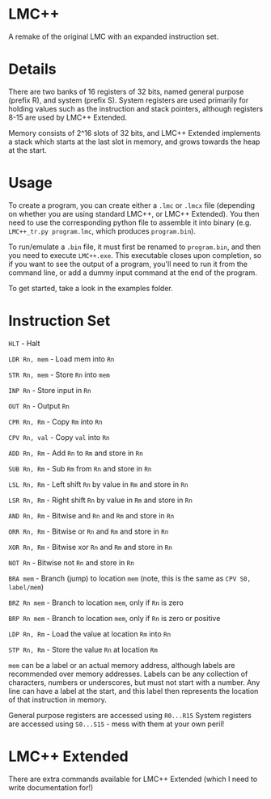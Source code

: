 # LMC++
A remake of the original LMC with an expanded instruction set.

# Details
There are two banks of 16 registers of 32 bits, named general purpose (prefix R), and system (prefix S).
System registers are used primarily for holding values such as the instruction and stack pointers, although registers 8-15 are used by LMC++ Extended.

Memory consists of 2^16 slots of 32 bits, and LMC++ Extended implements a stack which starts at the last slot in memory, and grows towards the heap at the start.

# Usage
To create a program, you can create either a `.lmc` or `.lmcx` file (depending on whether you are using standard LMC++, or LMC++ Extended). You then need to use the corresponding python file to assemble it into binary (e.g. `LMC++_tr.py program.lmc`, which produces `program.bin`).

To run/emulate a `.bin` file, it must first be renamed to `program.bin`, and then you need to execute `LMC++.exe`. This executable closes upon completion, so if you want to see the output of a program, you'll need to run it from the command line, or add a dummy input command at the end of the program.

To get started, take a look in the examples folder.

# Instruction Set

`HLT`             -   Halt


`LDR Rn, mem`     -   Load mem into `Rn`

`STR Rn, mem`     -   Store `Rn` into `mem`


`INP Rn`          -   Store input in `Rn`

`OUT Rn`          -   Output `Rn`

`CPR Rn, Rm`      -   Copy `Rm` into `Rn`

`CPV Rn, val`     -   Copy `val` into `Rn`


`ADD Rn, Rm`      -   Add `Rn` to `Rm` and store in `Rn`

`SUB Rn, Rm`      -   Sub `Rm` from `Rn` and store in `Rn`

`LSL Rn, Rm`      -   Left shift `Rn` by value in `Rm` and store in `Rn`

`LSR Rn, Rm`      -   Right shift `Rn` by value in `Rm` and store in `Rn`


`AND Rn, Rm`      -   Bitwise and `Rn` and `Rm` and store in `Rn`

`ORR Rn, Rm`      -   Bitwise or `Rn` and `Rm` and store in `Rn`

`XOR Rn, Rm`      -   Bitwise xor `Rn` and `Rm` and store in `Rn`

`NOT Rn`          -   Bitwise not `Rn` and store in `Rn`


`BRA mem`         -   Branch (jump) to location `mem` (note, this is the same as `CPV S0, label/mem`)


`BRZ Rn mem`      -   Branch to location `mem`, only if `Rn` is zero

`BRP Rn mem`      -   Branch to location `mem`, only if `Rn` is zero or positive


`LDP Rn, Rm`      -   Load the value at location `Rm` into `Rn`

`STP Rn, Rm`      -   Store the value `Rn` at location `Rm`


`mem` can be a label or an actual memory address, although labels are recommended over memory addresses.
Labels can be any collection of characters, numbers or underscores, but must not start with a number.
Any line can have a label at the start, and this label then represents the location of that instruction in memory.

General purpose registers are accessed using `R0...R15`
System registers are accessed using `S0...S15` - mess with them at your own peril!

# LMC++ Extended

There are extra commands available for LMC++ Extended (which I need to write documentation for!)
